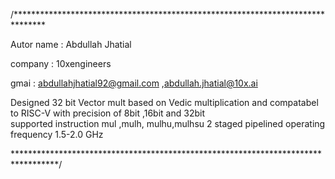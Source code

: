 /*******************************************************************************

  Autor name : Abdullah Jhatial                                                       
  
 company        : 10xengineers                                                        
  
  gmai       : abdullahjhatial92@gmail.com   ,abdullah.jhatial@10x.ai                                                  
  
  Designed 32 bit Vector mult based on  Vedic multiplication   and compatabel to RISC-V  with precision of 8bit ,16bit and 32bit   
  supported instruction mul ,mulh, mulhu,mulhsu
  2 staged pipelined 
  operating frequency 1.5-2.0 GHz
    
  




**********************************************************************************/
